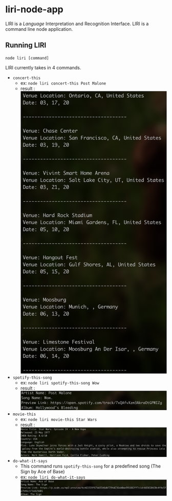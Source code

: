 # liri-node-app
LIRI is a *Language* Interpretation and Recognition Interface. LIRI is a command line node application.

## Running LIRI

`node liri [command]`

LIRI currently takes in 4 commands.
* `concert-this`
    * ex: `node liri concert-this Post Malone`
    * result :
    ![concert-this example](/screenshots/concert-this.png)
* `spotify-this-song`
    * ex: `node liri spotify-this-song Wow`
    * result :
    ![spotify-this-song example](/screenshots/spotify-this-song.png)
* `movie-this`
    * ex: `node liri movie-this Star Wars`
    * result : 
    ![movie-this example](/screenshots/movie-this.png)
* `do-what-it-says`
    * This command runs `spotify-this-song` for a predefined song (The Sign by Ace of Base)
    * ex: `node liri do-what-it-says`
    ![do-what-it-says example](/screenshots/do-what-it-says.png)